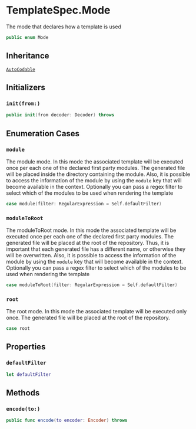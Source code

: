# TemplateSpec.Mode

The mode that declares how a template is used

``` swift
public enum Mode
```

## Inheritance

[`AutoCodable`](AutoCodable.md)

## Initializers

### `init(from:)`

``` swift
public init(from decoder: Decoder) throws
```

## Enumeration Cases

### `module`

The module mode. In this mode the associated template will be executed once per
each one of the declared first party modules. The generated file
will be placed inside the directory containing the module. Also, it is possible
to access the information of the module by using the `module` key that will become
available in the context. Optionally you can pass a regex filter to select which of the
modules to be used when rendering the template

``` swift
case module(filter: RegularExpression = Self.defaultFilter)
```

### `moduleToRoot`

The moduleToRoot mode. In this mode the associated template will be executed once per
each one of the declared first party modules. The generated file
will be placed at the root of the repository. Thus, it is important that each generated file
has a different name, or otherwise they will be overwritten. Also, it is possible
to access the information of the module by using the `module` key that will become
available in the context. Optionally you can pass a regex filter to select which of the
modules to be used when rendering the template

``` swift
case moduleToRoot(filter: RegularExpression = Self.defaultFilter)
```

### `root`

The root mode. In this mode the associated template will be executed only once.
The generated file will be placed at the root of the repository.

``` swift
case root
```

## Properties

### `defaultFilter`

``` swift
let defaultFilter
```

## Methods

### `encode(to:)`

``` swift
public func encode(to encoder: Encoder) throws
```
